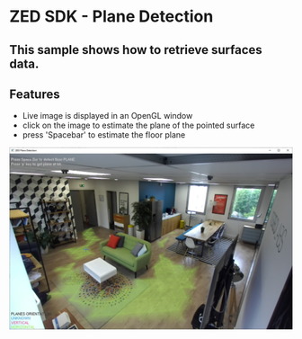 # ZED SDK - Plane Detection

## This sample shows how to retrieve surfaces data.

## Features
 - Live image is displayed in an OpenGL window
 - click on the image to estimate the plane of the pointed surface
 - press 'Spacebar' to estimate the floor plane

![](plane_detection.jpg)